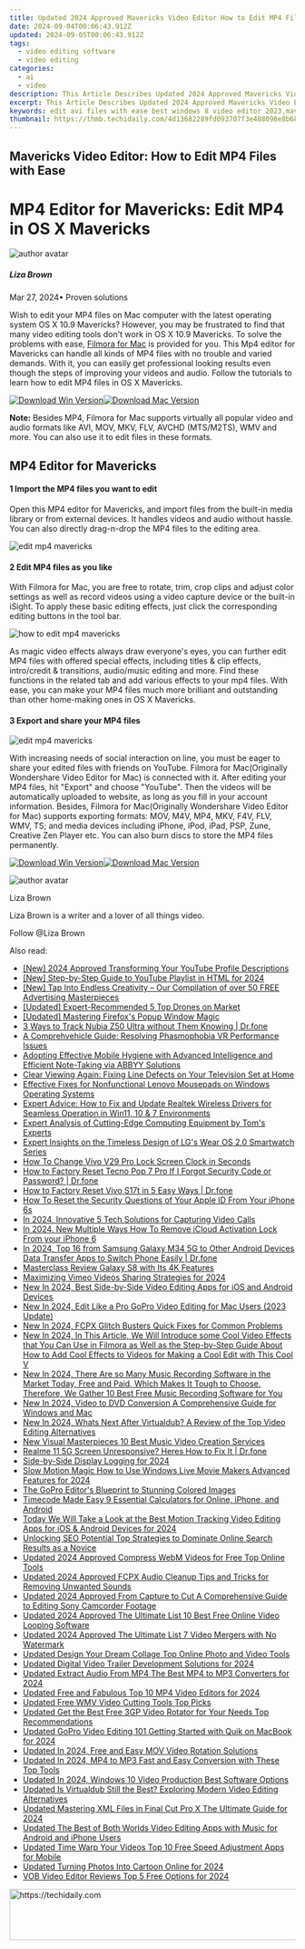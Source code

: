 ```yaml
---
title: Updated 2024 Approved Mavericks Video Editor How to Edit MP4 Files with Ease
date: 2024-09-04T00:06:43.912Z
updated: 2024-09-05T00:06:43.912Z
tags: 
  - video editing software
  - video editing
categories: 
  - ai
  - video
description: This Article Describes Updated 2024 Approved Mavericks Video Editor How to Edit MP4 Files with Ease
excerpt: This Article Describes Updated 2024 Approved Mavericks Video Editor How to Edit MP4 Files with Ease
keywords: edit avi files with ease best windows 8 video editor 2023,mavericks video editor how to edit mp4 files with ease,edit avi files with ease top windows 8 video editor 2023,best mp4 editor for mac mavericks easy video editing,mavericks video converter edit and convert mp4 files with ease,windows 8 video editor edit mp4 files with ease,edit video tags with ease best mp4 editors for windows and mac
thumbnail: https://thmb.techidaily.com/4d13682289fd093707f3e488098e8b68b405e6325695bb2b5c751424b8cb1104.jpeg
---
```


## Mavericks Video Editor: How to Edit MP4 Files with Ease

# MP4 Editor for Mavericks: Edit MP4 in OS X Mavericks

![author avatar](https://lh5.googleusercontent.com/-AIMmjowaFs4/AAAAAAAAAAI/AAAAAAAAABc/Y5UmwDaI7HU/s250-c-k/photo.jpg)

##### Liza Brown

 Mar 27, 2024• Proven solutions

Wish to edit your MP4 files on Mac computer with the latest operating system OS X 10.9 Mavericks? However, you may be frustrated to find that many video editing tools don't work in OS X 10.9 Mavericks. To solve the problems with ease, [Filmora for Mac](https://tools.techidaily.com/wondershare/filmora/download/) is provided for you. This Mp4 editor for Mavericks can handle all kinds of MP4 files with no trouble and varied demands. With it, you can easily get professional looking results even though the steps of improving your videos and audio. Follow the tutorials to learn how to edit MP4 files in OS X Mavericks.

[![Download Win Version](https://images.wondershare.com/filmora/guide/download-btn-win.jpg)](https://tools.techidaily.com/wondershare/filmora/download/)[![Download Mac Version](https://images.wondershare.com/filmora/guide/download-btn-mac.jpg)](https://tools.techidaily.com/wondershare/filmora/download/)

**Note:** Besides MP4, Filmora for Mac supports virtually all popular video and audio formats like AVI, MOV, MKV, FLV, AVCHD (MTS/M2TS), WMV and more. You can also use it to edit files in these formats.

## MP4 Editor for Mavericks

#### 1 Import the MP4 files you want to edit

Open this MP4 editor for Mavericks, and import files from the built-in media library or from external devices. It handles videos and audio without hassle. You can also directly drag-n-drop the MP4 files to the editing area.

![edit mp4 mavericks](https://images.wondershare.com/guide/images/mac-vivideo/mac-vivideo-add-files.jpg)

#### 2 Edit MP4 files as you like

With Filmora for Mac, you are free to rotate, trim, crop clips and adjust color settings as well as record videos using a video capture device or the built-in iSight. To apply these basic editing effects, just click the corresponding editing buttons in the tool bar.

![how to edit mp4 mavericks](https://images.wondershare.com/guide/images/mac-vivideo/mac-vivideo-start-to-edit.jpg)

As magic video effects always draw everyone's eyes, you can further edit MP4 files with offered special effects, including titles & clip effects, intro/credit & transitions, audio/music editing and more. Find these functions in the related tab and add various effects to your mp4 files. With ease, you can make your MP4 files much more brilliant and outstanding than other home-making ones in OS X Mavericks.

#### 3 Export and share your MP4 files

![edit mp4 mavericks](https://images.wondershare.com/guide/images/mac-vivideo/mac-vivideo-output.jpg)

With increasing needs of social interaction on line, you must be eager to share your edited files with friends on YouTube. Filmora for Mac(Originally Wondershare Video Editor for Mac) is connected with it. After editing your MP4 files, hit "Export" and choose "YouTube". Then the videos will be automatically uploaded to website, as long as you fill in your account information. Besides, Filmora for Mac(Originally Wondershare Video Editor for Mac) supports exporting formats: MOV, M4V, MP4, MKV, F4V, FLV, WMV, TS; and media devices including iPhone, iPod, iPad, PSP, Zune, Creative Zen Player etc. You can also burn discs to store the MP4 files permanently.

[![Download Win Version](https://images.wondershare.com/filmora/guide/download-btn-win.jpg)](https://tools.techidaily.com/wondershare/filmora/download/)[![Download Mac Version](https://images.wondershare.com/filmora/guide/download-btn-mac.jpg)](https://tools.techidaily.com/wondershare/filmora/download/)

![author avatar](https://lh5.googleusercontent.com/-AIMmjowaFs4/AAAAAAAAAAI/AAAAAAAAABc/Y5UmwDaI7HU/s250-c-k/photo.jpg)

Liza Brown

Liza Brown is a writer and a lover of all things video.

Follow @Liza Brown

<span class="atpl-alsoreadstyle">Also read:</span>
<div><ul>
<li><a href="https://youtube-data.techidaily.com/024-approved-transforming-your-youtube-profile-descriptions/"><u>[New] 2024 Approved  Transforming Your YouTube Profile Descriptions</u></a></li>
<li><a href="https://youtube-sure.techidaily.com/tep-by-step-guide-to-youtube-playlist-in-html-for-2024/"><u>[New] Step-by-Step Guide to YouTube Playlist in HTML for 2024</u></a></li>
<li><a href="https://facebook-record-videos.techidaily.com/new-tap-into-endless-creativity-our-compilation-of-over-50-free-advertising-masterpieces/"><u>[New] Tap Into Endless Creativity – Our Compilation of over 50 FREE Advertising Masterpieces</u></a></li>
<li><a href="https://some-knowledge.techidaily.com/updated-expert-recommended-5-top-drones-on-market/"><u>[Updated] Expert-Recommended 5 Top Drones on Market</u></a></li>
<li><a href="https://extra-support.techidaily.com/updated-mastering-firefoxs-popup-window-magic/"><u>[Updated] Mastering Firefox's Popup Window Magic</u></a></li>
<li><a href="https://android-location-track.techidaily.com/3-ways-to-track-nubia-z50-ultra-without-them-knowing-drfone-by-drfone-virtual-android/"><u>3 Ways to Track Nubia Z50 Ultra without Them Knowing | Dr.fone</u></a></li>
<li><a href="https://ai-driven-video-production.techidaily.com/a-comprehvehicle-guide-resolving-phasmophobia-vr-performance-issues/"><u>A Comprehvehicle Guide: Resolving Phasmophobia VR Performance Issues</u></a></li>
<li><a href="https://some-approaches.techidaily.com/adopting-effective-mobile-hygiene-with-advanced-intelligence-and-efficient-note-taking-via-abbyy-solutions/"><u>Adopting Effective Mobile Hygiene with Advanced Intelligence and Efficient Note-Taking via ABBYY Solutions</u></a></li>
<li><a href="https://techno-recovery.techidaily.com/clear-viewing-again-fixing-line-defects-on-your-television-set-at-home/"><u>Clear Viewing Again: Fixing Line Defects on Your Television Set at Home</u></a></li>
<li><a href="https://win-howtos.techidaily.com/effective-fixes-for-nonfunctional-lenovo-mousepads-on-windows-operating-systems/"><u>Effective Fixes for Nonfunctional Lenovo Mousepads on Windows Operating Systems</u></a></li>
<li><a href="https://hardware-updates.techidaily.com/expert-advice-how-to-fix-and-update-realtek-wireless-drivers-for-seamless-operation-in-win11-10-and-7-environments/"><u>Expert Advice: How to Fix and Update Realtek Wireless Drivers for Seamless Operation in Win11, 10 & 7 Environments</u></a></li>
<li><a href="https://hardware-tips.techidaily.com/expert-analysis-of-cutting-edge-computing-equipment-by-toms-experts/"><u>Expert Analysis of Cutting-Edge Computing Equipment by Tom's Experts</u></a></li>
<li><a href="https://buynow-marvelous.techidaily.com/expert-insights-on-the-timeless-design-of-lgs-wear-os-20-smartwatch-series/"><u>Expert Insights on the Timeless Design of LG's Wear OS 2.0 Smartwatch Series</u></a></li>
<li><a href="https://android-unlock.techidaily.com/how-to-change-vivo-v29-pro-lock-screen-clock-in-seconds-by-drfone-android/"><u>How To Change Vivo V29 Pro Lock Screen Clock in Seconds</u></a></li>
<li><a href="https://techidaily.com/how-to-factory-reset-tecno-pop-7-pro-if-i-forgot-security-code-or-password-drfone-by-drfone-reset-android-reset-android/"><u>How to Factory Reset Tecno Pop 7 Pro If I Forgot Security Code or Password? | Dr.fone</u></a></li>
<li><a href="https://techidaily.com/how-to-factory-reset-vivo-s17t-in-5-easy-ways-drfone-by-drfone-reset-android-reset-android/"><u>How to Factory Reset Vivo S17t in 5 Easy Ways | Dr.fone</u></a></li>
<li><a href="https://apple-account.techidaily.com/how-to-reset-the-security-questions-of-your-apple-id-from-your-iphone-6s-by-drfone-ios/"><u>How To Reset the Security Questions of Your Apple ID From Your iPhone 6s</u></a></li>
<li><a href="https://screen-sharing-recording.techidaily.com/in-2024-innovative-5-tech-solutions-for-capturing-video-calls/"><u>In 2024, Innovative 5 Tech Solutions for Capturing Video Calls</u></a></li>
<li><a href="https://activate-lock.techidaily.com/in-2024-new-multiple-ways-how-to-remove-icloud-activation-lock-from-your-iphone-6-by-drfone-ios/"><u>In 2024, New Multiple Ways How To Remove iCloud Activation Lock From your iPhone 6</u></a></li>
<li><a href="https://android-transfer.techidaily.com/in-2024-top-16-from-samsung-galaxy-m34-5g-to-other-android-devices-data-transfer-apps-to-switch-phone-easily-drfone-by-drfone-transfer-from-android-transfer-from-android/"><u>In 2024, Top 16 from Samsung Galaxy M34 5G to Other Android Devices Data Transfer Apps to Switch Phone Easily | Dr.fone</u></a></li>
<li><a href="https://vp-tips.techidaily.com/masterclass-review-galaxy-s8-with-its-4k-features/"><u>Masterclass Review  Galaxy S8 with Its 4K Features</u></a></li>
<li><a href="https://vimeo-videos.techidaily.com/maximizing-vimeo-videos-sharing-strategies-for-2024/"><u>Maximizing Vimeo Videos  Sharing Strategies for 2024</u></a></li>
<li><a href="https://ai-driven-video-production.techidaily.com/new-in-2024-best-side-by-side-video-editing-apps-for-ios-and-android-devices/"><u>New In 2024, Best Side-by-Side Video Editing Apps for iOS and Android Devices</u></a></li>
<li><a href="https://ai-driven-video-production.techidaily.com/new-in-2024-edit-like-a-pro-gopro-video-editing-for-mac-users-2023-update/"><u>New In 2024, Edit Like a Pro GoPro Video Editing for Mac Users (2023 Update)</u></a></li>
<li><a href="https://ai-driven-video-production.techidaily.com/new-in-2024-fcpx-glitch-busters-quick-fixes-for-common-problems/"><u>New In 2024, FCPX Glitch Busters Quick Fixes for Common Problems</u></a></li>
<li><a href="https://ai-driven-video-production.techidaily.com/new-in-2024-in-this-article-we-will-introduce-some-cool-video-effects-that-you-can-use-in-filmora-as-well-as-the-step-by-step-guide-about-how-to-add-cool-ef/"><u>New In 2024, In This Article, We Will Introduce some Cool Video Effects that You Can Use in Filmora as Well as the Step-by-Step Guide About How to Add Cool Effects to Videos for Making a Cool Edit with This Cool V</u></a></li>
<li><a href="https://ai-driven-video-production.techidaily.com/new-in-2024-there-are-so-many-music-recording-software-in-the-market-today-free-and-paid-which-makes-it-tough-to-choose-therefore-we-gather-10-best-free-mus/"><u>New In 2024, There Are so Many Music Recording Software in the Market Today, Free and Paid, Which Makes It Tough to Choose. Therefore, We Gather 10 Best Free Music Recording Software for You</u></a></li>
<li><a href="https://ai-driven-video-production.techidaily.com/new-in-2024-video-to-dvd-conversion-a-comprehensive-guide-for-windows-and-mac/"><u>New In 2024, Video to DVD Conversion A Comprehensive Guide for Windows and Mac</u></a></li>
<li><a href="https://ai-driven-video-production.techidaily.com/new-in-2024-whats-next-after-virtualdub-a-review-of-the-top-video-editing-alternatives/"><u>New In 2024, Whats Next After Virtualdub? A Review of the Top Video Editing Alternatives</u></a></li>
<li><a href="https://ai-driven-video-production.techidaily.com/new-visual-masterpieces-10-best-music-video-creation-services/"><u>New Visual Masterpieces 10 Best Music Video Creation Services</u></a></li>
<li><a href="https://fix-guide.techidaily.com/realme-11-5g-screen-unresponsive-heres-how-to-fix-it-drfone-by-drfone-fix-android-problems-fix-android-problems/"><u>Realme 11 5G Screen Unresponsive? Heres How to Fix It | Dr.fone</u></a></li>
<li><a href="https://digital-screen-recording.techidaily.com/side-by-side-display-logging-for-2024/"><u>Side-by-Side Display Logging for 2024</u></a></li>
<li><a href="https://ai-driven-video-production.techidaily.com/slow-motion-magic-how-to-use-windows-live-movie-makers-advanced-features-for-2024/"><u>Slow Motion Magic How to Use Windows Live Movie Makers Advanced Features for 2024</u></a></li>
<li><a href="https://article-helps.techidaily.com/the-gopro-editors-blueprint-to-stunning-colored-images/"><u>The GoPro Editor's Blueprint to Stunning Colored Images</u></a></li>
<li><a href="https://ai-driven-video-production.techidaily.com/timecode-made-easy-9-essential-calculators-for-online-iphone-and-android/"><u>Timecode Made Easy 9 Essential Calculators for Online, iPhone, and Android</u></a></li>
<li><a href="https://ai-driven-video-production.techidaily.com/today-we-will-take-a-look-at-the-best-motion-tracking-video-editing-apps-for-ios-and-android-devices-for-2024/"><u>Today We Will Take a Look at the Best Motion Tracking Video Editing Apps for iOS & Android Devices for 2024</u></a></li>
<li><a href="https://extra-resources.techidaily.com/unlocking-seo-potential-top-strategies-to-dominate-online-search-results-as-a-novice/"><u>Unlocking SEO Potential  Top Strategies to Dominate Online Search Results as a Novice</u></a></li>
<li><a href="https://ai-driven-video-production.techidaily.com/updated-2024-approved-compress-webm-videos-for-free-top-online-tools/"><u>Updated 2024 Approved Compress WebM Videos for Free Top Online Tools</u></a></li>
<li><a href="https://ai-driven-video-production.techidaily.com/updated-2024-approved-fcpx-audio-cleanup-tips-and-tricks-for-removing-unwanted-sounds/"><u>Updated 2024 Approved FCPX Audio Cleanup Tips and Tricks for Removing Unwanted Sounds</u></a></li>
<li><a href="https://ai-driven-video-production.techidaily.com/updated-2024-approved-from-capture-to-cut-a-comprehensive-guide-to-editing-sony-camcorder-footage/"><u>Updated 2024 Approved From Capture to Cut A Comprehensive Guide to Editing Sony Camcorder Footage</u></a></li>
<li><a href="https://ai-driven-video-production.techidaily.com/updated-2024-approved-the-ultimate-list-10-best-free-online-video-looping-software/"><u>Updated 2024 Approved The Ultimate List 10 Best Free Online Video Looping Software</u></a></li>
<li><a href="https://ai-driven-video-production.techidaily.com/updated-2024-approved-the-ultimate-list-7-video-mergers-with-no-watermark/"><u>Updated 2024 Approved The Ultimate List 7 Video Mergers with No Watermark</u></a></li>
<li><a href="https://ai-driven-video-production.techidaily.com/updated-design-your-dream-collage-top-online-photo-and-video-tools/"><u>Updated Design Your Dream Collage Top Online Photo and Video Tools</u></a></li>
<li><a href="https://ai-driven-video-production.techidaily.com/updated-digital-video-trailer-development-solutions-for-2024/"><u>Updated Digital Video Trailer Development Solutions for 2024</u></a></li>
<li><a href="https://ai-driven-video-production.techidaily.com/updated-extract-audio-from-mp4-the-best-mp4-to-mp3-converters-for-2024/"><u>Updated Extract Audio From MP4 The Best MP4 to MP3 Converters for 2024</u></a></li>
<li><a href="https://ai-driven-video-production.techidaily.com/updated-free-and-fabulous-top-10-mp4-video-editors-for-2024/"><u>Updated Free and Fabulous Top 10 MP4 Video Editors for 2024</u></a></li>
<li><a href="https://ai-driven-video-production.techidaily.com/updated-free-wmv-video-cutting-tools-top-picks/"><u>Updated Free WMV Video Cutting Tools Top Picks</u></a></li>
<li><a href="https://ai-driven-video-production.techidaily.com/updated-get-the-best-free-3gp-video-rotator-for-your-needs-top-recommendations/"><u>Updated Get the Best Free 3GP Video Rotator for Your Needs Top Recommendations</u></a></li>
<li><a href="https://ai-driven-video-production.techidaily.com/updated-gopro-video-editing-101-getting-started-with-quik-on-macbook-for-2024/"><u>Updated GoPro Video Editing 101 Getting Started with Quik on MacBook for 2024</u></a></li>
<li><a href="https://ai-driven-video-production.techidaily.com/updated-in-2024-free-and-easy-mov-video-rotation-solutions/"><u>Updated In 2024, Free and Easy MOV Video Rotation Solutions</u></a></li>
<li><a href="https://ai-driven-video-production.techidaily.com/updated-in-2024-mp4-to-mp3-fast-and-easy-conversion-with-these-top-tools/"><u>Updated In 2024, MP4 to MP3 Fast and Easy Conversion with These Top Tools</u></a></li>
<li><a href="https://ai-driven-video-production.techidaily.com/updated-in-2024-windows-10-video-production-best-software-options/"><u>Updated In 2024, Windows 10 Video Production Best Software Options</u></a></li>
<li><a href="https://ai-driven-video-production.techidaily.com/updated-is-virtualdub-still-the-best-exploring-modern-video-editing-alternatives/"><u>Updated Is Virtualdub Still the Best? Exploring Modern Video Editing Alternatives</u></a></li>
<li><a href="https://ai-driven-video-production.techidaily.com/updated-mastering-xml-files-in-final-cut-pro-x-the-ultimate-guide-for-2024/"><u>Updated Mastering XML Files in Final Cut Pro X The Ultimate Guide for 2024</u></a></li>
<li><a href="https://ai-driven-video-production.techidaily.com/updated-the-best-of-both-worlds-video-editing-apps-with-music-for-android-and-iphone-users/"><u>Updated The Best of Both Worlds Video Editing Apps with Music for Android and iPhone Users</u></a></li>
<li><a href="https://ai-driven-video-production.techidaily.com/updated-time-warp-your-videos-top-10-free-speed-adjustment-apps-for-mobile/"><u>Updated Time Warp Your Videos Top 10 Free Speed Adjustment Apps for Mobile</u></a></li>
<li><a href="https://ai-driven-video-production.techidaily.com/updated-turning-photos-into-cartoon-online-for-2024/"><u>Updated Turning Photos Into Cartoon Online for 2024</u></a></li>
<li><a href="https://ai-driven-video-production.techidaily.com/vob-video-editor-reviews-top-5-free-options-for-2024/"><u>VOB Video Editor Reviews Top 5 Free Options for 2024</u></a></li>
</ul></div>

<ins class="adsbygoogle"
      style="display:block"
      data-ad-client="ca-pub-7571918770474297"
      data-ad-slot="8358498916"
      data-ad-format="auto"
      data-full-width-responsive="true"></ins>
<!-- affiliate ads begin -->
<a href="https://appsumo.8odi.net/c/5597632/2075476/7443" target="_top" id="2075476">
  <img src="//a.impactradius-go.com/display-ad/7443-2075476" border="0" alt="https://techidaily.com" width="728" height="90"/>
</a>
<img height="0" width="0" src="https://appsumo.8odi.net/i/5597632/2075476/7443" style="position:absolute;visibility:hidden;" border="0" />
<!-- affiliate ads end -->